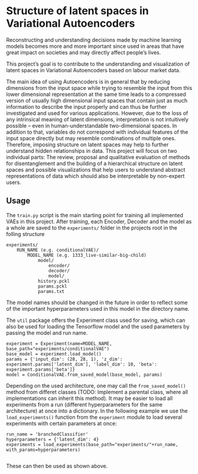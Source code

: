 # Structure of latent spaces in Variational Autoencoders

Reconstructing and understanding decisions made by machine learning models becomes more and more
important since used in areas that have great impact on societies and may directly affect people’s lives.

This project’s goal is to contribute to the understanding and visualization of latent spaces in Variational
Autoencoders based on labour market data. 

The main idea of using Autoencoders is in general that by
reducing dimensions from the input space while trying to resemble the input from this lower dimensional
representation at the same time leads to a compressed version of usually high dimensional input spaces that
contain just as much information to describe the input properly and can thus be further investigated and
used for various applications. 
However, due to the loss of any intrinsical meaning of latent dimensions,
interpretation is not intuitively possible – even in human-understandable two-dimensional spaces. In
addition to that, variables do not correspond with individual features of the input space directly but
may resemble combinations of multiple ones. 
Therefore, imposing structure on latent spaces may help
to further understand hidden relationships in data. This project will focus on two individual parts:
The review, proposal and qualitative evaluation of methods for disentanglement and the building of a
hierarchical structure on latent spaces and possible visualizations that help users to understand abstract
representations of data which should also be interpretable by non-expert users.

## Usage

The ```train.py``` script is the main starting point for training all implemented VAEs in this project. After 
training, each Encoder, Decoder and the model as a whole are saved to the ```experiments/``` folder in the 
projects root in the folling structure

```
experiments/
    RUN_NAME (e.g. conditionalVAE)/
        MODEL_NAME (e.g. 1333_live-similar-big-child)
            model/
                encoder/
                decoder/
                model/
            history.pckl
            params.pckl
            params.txt
```

The model names should be changed in the future in order to reflect some of the important hyperparameters used in this model in the directory name. 

The ```util``` package offers the Experiment class used for saving, which can also be used for loading the Tensorflow model and the used parameters 
by passing the model and run name.

```
experiment = Experiment(name=MODEL_NAME, base_path="experiments/conditionalVAE")        
base_model = experiment.load_model()
params = {'input_dim': (28, 28, 1), 'z_dim': experiment.params['latent_dim'], 'label_dim': 10, 'beta': experiment.params['beta']}            
model = ConditionalVAE.from_saved_model(base_model, params)
```

Depending on the used architecture, one may call the ```from_saved_model()``` method from differet classes (TODO: Implement a parental class, where all implementations can inherit this method). 
It may be easier to load all experiments from a run (different hyperparameters for the same architecture) at once into a dictionary. 
In the following example we use the ```load_experiments()``` function from the ```experiment``` module to load several experiments with certain parameters at once: 

```
run_name = 'branchedClassifier'
hyperparameters = {'latent_dim': 4}
experiments = load_experiments(base_path="experiments/"+run_name, with_params=hyperparameters)
 
```

These can then be used as shown above.
